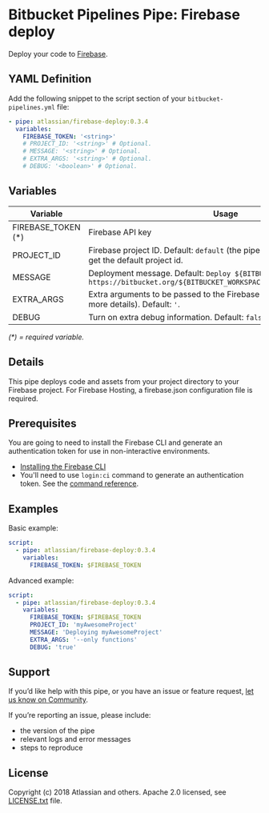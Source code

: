 # Bitbucket Pipelines Pipe: Firebase deploy

Deploy your code to [Firebase](https://firebase.google.com/).

## YAML Definition

Add the following snippet to the script section of your `bitbucket-pipelines.yml` file:

```yaml
- pipe: atlassian/firebase-deploy:0.3.4
  variables:
    FIREBASE_TOKEN: '<string>'
    # PROJECT_ID: '<string>' # Optional.
    # MESSAGE: '<string>' # Optional.
    # EXTRA_ARGS: '<string>' # Optional.
    # DEBUG: '<boolean>' # Optional.
```
## Variables

| Variable              | Usage                                                       |
| --------------------- | ----------------------------------------------------------- |
| FIREBASE_TOKEN (*)    | Firebase API key |
| PROJECT_ID            | Firebase project ID. Default: `default` (the pipe will use **.firebaserc** file to get the default project id.   |
| MESSAGE               | Deployment message. Default: `Deploy ${BITBUCKET_COMMIT} from https://bitbucket.org/${BITBUCKET_WORKSPACE}/${BITBUCKET_REPO_SLUG}` |
| EXTRA_ARGS            | Extra arguments to be passed to the Firebase CLI (see Firebase docs for more details). Default: `'`.
| DEBUG                 | Turn on extra debug information. Default: `false`. |

_(*) = required variable._

## Details
This pipe deploys code and assets from your project directory to your Firebase project. 
For Firebase Hosting, a firebase.json configuration file is required.

## Prerequisites

You are going to need to install the Firebase CLI and generate an authentication token for use in non-interactive environments.

* [Installing the Firebase CLI](https://firebase.google.com/docs/cli/#install_the_firebase_cli)
* You'll need to use `login:ci` command to generate an authentication token. See the [command reference](https://firebase.google.com/docs/cli/#administrative_commands).

## Examples

Basic example:

```yaml
script:
  - pipe: atlassian/firebase-deploy:0.3.4
    variables:
      FIREBASE_TOKEN: $FIREBASE_TOKEN
```

Advanced example:

```yaml
script:
  - pipe: atlassian/firebase-deploy:0.3.4
    variables:
      FIREBASE_TOKEN: $FIREBASE_TOKEN
      PROJECT_ID: 'myAwesomeProject'
      MESSAGE: 'Deploying myAwesomeProject'
      EXTRA_ARGS: '--only functions'
      DEBUG: 'true'
```

## Support
If you’d like help with this pipe, or you have an issue or feature request, [let us know on Community](https://community.atlassian.com/t5/forums/postpage/choose-node/true/interaction-style/qanda?add-tags=bitbucket-pipelines,pipes,deployment,firebase).

If you’re reporting an issue, please include:

- the version of the pipe
- relevant logs and error messages
- steps to reproduce

## License
Copyright (c) 2018 Atlassian and others.
Apache 2.0 licensed, see [LICENSE.txt](LICENSE.txt) file.
